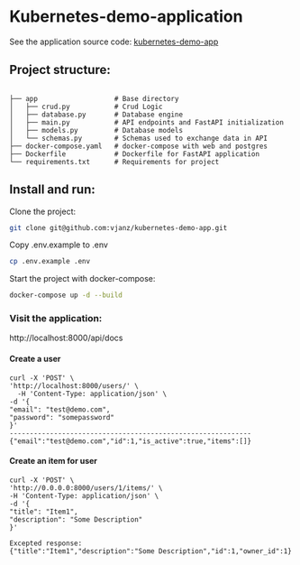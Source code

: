 # Kubernetes-demo-application
See the application source code: [kubernetes-demo-app](https://github.com/vjanz/kubernetes-demo-app)

## Project structure:

```

├── app                   # Base directory
│   ├── crud.py           # Crud Logic 
│   ├── database.py       # Database engine
│   ├── main.py           # API endpoints and FastAPI initialization
│   ├── models.py         # Database models
│   └── schemas.py        # Schemas used to exchange data in API
├── docker-compose.yaml   # docker-compose with web and postgres
├── Dockerfile            # Dockerfile for FastAPI application
└── requirements.txt      # Requirements for project
```

## Install and run:

Clone the project:

```bash
git clone git@github.com:vjanz/kubernetes-demo-app.git
```

Copy .env.example to .env

```bash
cp .env.example .env
```

Start the project with docker-compose:

```bash
docker-compose up -d --build
```

### Visit the application:

http://localhost:8000/api/docs

#### Create a user

```
curl -X 'POST' \
'http://localhost:8000/users/' \
  -H 'Content-Type: application/json' \
-d '{
"email": "test@demo.com",
"password": "somepassword"
}'
------------------------------------------------------------
{"email":"test@demo.com","id":1,"is_active":true,"items":[]}  
```

#### Create an item for user

```
curl -X 'POST' \
'http://0.0.0.0:8000/users/1/items/' \
-H 'Content-Type: application/json' \
-d '{
"title": "Item1",
"description": "Some Description"
}'

Excepted response:
{"title":"Item1","description":"Some Description","id":1,"owner_id":1} 
```

